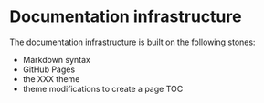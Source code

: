 # Documentation infrastructure

The documentation infrastructure is built on the following stones:

- Markdown syntax
- GitHub Pages
- the XXX theme
- theme modifications to create a page TOC

